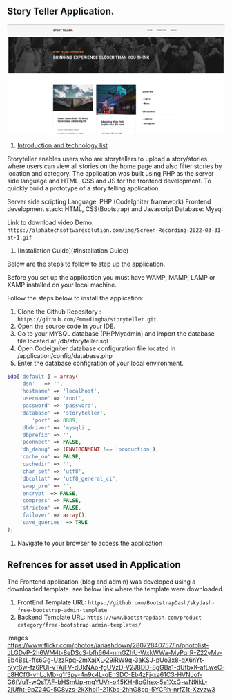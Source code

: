 
## Story Teller Application.

![alt demo](https://github.com/Emmadimgba/storyteller/blob/284cc076d5adfed4d52f0b0be62b8aab721b5705/uploads/demo.png?raw=true)



1. [Introduction and technology list](#Introduction-and-technology-list)

Storyteller enables users who are storytellers to upload a story/stories where users can view all stories on the home page and also filter stories by location and category. The application was built using PHP as the server side language and HTML, CSS and JS for the frontend development. To quickly build a prototype of a story telling application.

Server side scripting Language: PHP (CodeIgniter framework)
Frontend development stack: HTML, CSS(Bootstrap) and Javascript
Database: Mysql

Link to download video Demo: ``https://alphatechsoftwaresolution.com/img/Screen-Recording-2022-03-31-at-1.gif``

1. [Installation Guide](#Installation Guide)

Below are the steps to follow to step up the application.

Before you set up the application you must have WAMP, MAMP, LAMP or XAMP installed on your local machine.

Follow the steps below to install the application:

1. Clone the Github Repository : ``https://github.com/Emmadimgba/storyteller.git``
1. Open the source code in your IDE.
1. Go to your MYSQL database (PHPMyadmin) and import the database file located at <project-dir>/db/storyteller.sql
1. Open Codeigniter database configuration file located in <project-dir>/application/config/database.php
1. Enter the database configration of your local environment.

```php
$db['default'] = array(
	'dsn'	=> '',
	'hostname' => 'localhost',
	'username' => 'root',
	'password' => 'password',
	'database' => 'storyteller',
        'port' => 8889,
	'dbdriver' => 'mysqli',
	'dbprefix' => '',
	'pconnect' => FALSE,
	'db_debug' => (ENVIRONMENT !== 'production'),
	'cache_on' => FALSE,
	'cachedir' => '',
	'char_set' => 'utf8',
	'dbcollat' => 'utf8_general_ci',
	'swap_pre' => '',
	'encrypt' => FALSE,
	'compress' => FALSE,
	'stricton' => FALSE,
	'failover' => array(),
	'save_queries' => TRUE
);

```
1. Navigate to your browser to access the application

## Refrences for asset used in Application

The Frontend application (blog and admin) was developed using a downloaded template. see below link where the template were downloaded.

1. FrontEnd Template URL: ``https://github.com/BootstrapDash/skydash-free-bootstrap-admin-template``
2. Backend Template URL: ``https://www.bootstrapdash.com/product-category/free-bootstrap-admin-templates/``

images
https://www.flickr.com/photos/janashdown/28072840757/in/photolist-JLGDvP-2h6WM4t-8eDScS-bfh664-nmGZhU-WxkWWa-MyPqrR-Z22yMv-Eb4BsL-ffs6Gg-UzzRpq-2mXajXL-29iRW9q-3aKSJ-pUo3x8-qX6nYt-r7yr6w-fz6PUi-vTAjFV-dUkNAo-fgUVzD-V2J8DD-8gGBa1-dUfbxK-afLweC-c8HCfG-vhLJMb-q1f3py-4n9c4L-qEnSDC-Eb4zFj-xa61C3-HVNJof-G6fVuT-wQsTAF-bHSmUp-mqYUVr-o45KH-8oGhex-5e1XxG-wN9ikL-2jUfht-9pZ24C-5C8vzs-2kXhbi1-21Kbs-2hhG8pp-5YCRh-nrfZ1t-Xzvzw3

